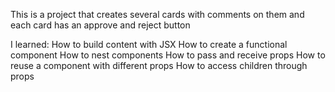This is a project that creates several cards with comments on them and each card
has an approve and reject button

I learned:
How to build content with JSX
How to create a functional component
How to nest components
How to pass and receive props
How to reuse a component with different props
How to access children through props
